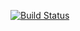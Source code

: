 
[![Build Status](https://travis-ci.org/HelloAndyZhang/UNote.MP.svg?branch=master)](https://travis-ci.org/HelloAndyZhang/UNote.MP)

